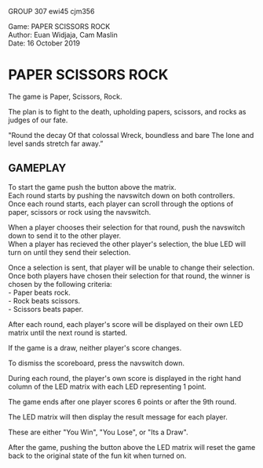 GROUP 307 ewi45 cjm356

Game: PAPER SCISSORS ROCK
<br> Author: Euan Widjaja, Cam Maslin
<br> Date: 16 October 2019

# PAPER SCISSORS ROCK

The game is Paper, Scissors, Rock.

The plan is to fight to the death, upholding papers, scissors, and rocks as judges of our fate.

"Round the decay
 Of that colossal Wreck, boundless and bare
 The lone and level sands stretch far away.”

## GAMEPLAY

To start the game push the button above the matrix.
<br> Each round starts by pushing the navswitch down on both controllers. 
<br> Once each round starts, each player can scroll through the options of paper, scissors or rock using the navswitch.

When a player chooses their selection for that round, push the navswitch down to send it to the other player. 
<br> When a player has recieved the other player's selection, the blue LED will turn on until they send their selection. 

Once a selection is sent, that player will be unable to change their selection.
<br> Once both players have chosen their selection for that round, the winner is chosen by the following criteria:
<br> - Paper beats rock.
<br> - Rock beats scissors.
<br> - Scissors beats paper.

After each round, each player's score will be displayed on their own LED matrix until the next round is started. 

If the game is a draw, neither player's score changes. 

To dismiss the scoreboard, press the navswitch down.

During each round, the player's own score is displayed in the right hand column of the LED matrix with each LED representing 1 point.


The game ends after one player scores 6 points or after the 9th round.

The LED matrix will then display the result message for each player. 

These are either "You Win", "You Lose", or "Its a Draw".


After the game, pushing the button above the LED matrix will reset the game back to the original state of the fun kit when turned on.
